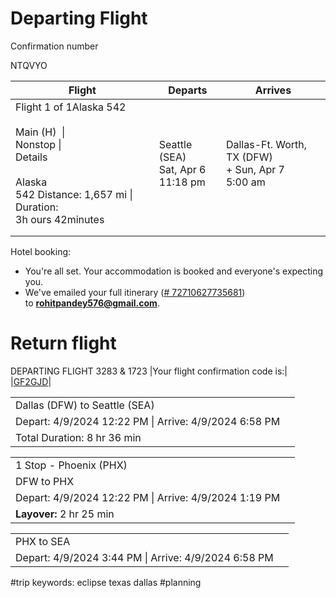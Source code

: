 # Departing Flight

Confirmation number

NTQVYO

|Flight|Departs|Arrives|
|---|---|---|
|Flight 1 of 1Alaska 542<br><br>Main (H)  \|  <br>Nonstop \|  <br>Details<br><br>Alaska 542 Distance: 1,657 mi \|  <br>Duration: 3h ours 42minutes|Seattle (SEA)   <br>Sat, Apr 6   <br>11:18 pm|Dallas-Ft. Worth, TX (DFW)  <br>+ Sun, Apr 7   <br>5:00 am|
||   |   |
||   |   |


Hotel booking:
- You're all set. Your accommodation is booked and everyone's expecting you.
- We've emailed your full itinerary ([# 72710627735681](https://www.expedia.com/trips/cb78b202-d3f1-5690-b735-41245acfd11c)) to **rohitpandey576@gmail.com**.

# Return flight

DEPARTING FLIGHT 3283 & 1723
|Your flight confirmation code is:|
|[GF2GJD](https://emails.flyfrontier.com/pub/cc?_ri_=X0Gzc2X%3DAQjkPkSTWQGfRDg6J4f2zgJGHrDeMUk1krbKzewvMqdpDH2n1EDcKsEChRfdCzc8YzeOVXtpKX%3DBRTACYCT&_ei_=EOxHYblvjWquEW0xFktO5HVV6i-5PBz05w0im-rlIciQtKc75pkaYmvlu9N6km0Pdp4cF9RCIlJSKhL6Dn1KZiEOS9wcsePS_-hCK5XZJUa9iJ7Rlb-25AQMA2rx53-MSAO020.&_di_=ejvfi8mitbl70sd4dlnfskmm8tsm2i8s2bljtpquj44hb5git040)\|


|   |   |
|---|---|
|Dallas (DFW) to Seattle (SEA)||
|Depart: 4/9/2024 12:22 PM \| Arrive: 4/9/2024 6:58 PM|   |
|Total Duration: 8 hr 36 min|   |

|   |   |
|---|---|
|1 Stop - Phoenix (PHX)|   |
|DFW to PHX|   |
|Depart: 4/9/2024 12:22 PM \| Arrive: 4/9/2024 1:19 PM|   |
|**Layover:** 2 hr 25 min|   |

|   |   |
|---|---|
|PHX to SEA|   |
|Depart: 4/9/2024 3:44 PM \| Arrive: 4/9/2024 6:58 PM|   |

#trip keywords: eclipse texas dallas #planning
